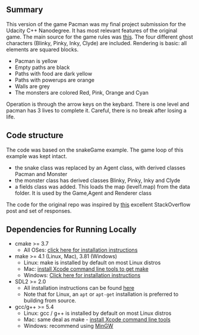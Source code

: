 ## Summary
This version of the game Pacman was my final project submission for the Udacity C++ Nanodegree. It has most relevant features of the original game. The main source for the game rules was [this](https://gameinternals.com/post/2072558330/understanding-pac-man-ghost-behavior). The four different ghost characters (Blinky, Pinky, Inky, Clyde) are included. Rendering is basic: all elements are squared blocks. 
* Pacman is yellow
* Empty paths are black
* Paths with food are dark yellow
* Paths with powerups are orange
* Walls are grey
* The monsters are colored Red, Pink, Orange and Cyan

Operation is through the arrow keys on the keybard. There is one level and pacman has 3 lives to complete it. Careful, there is no break after losing a life.

## Code structure
The code was based on the snakeGame example. The game loop of this example was kept intact.
* the snake class was replaced by an Agent class, with derived classes Pacman and Monster
* the monster class has derived classes Blinky, Pinky, Inky and Clyde
* a fields class was added. This loads the map (level1.map) from the data folder. It is used by the Game,Agent and Renderer class

The code for the original repo was inspired by [this](https://codereview.stackexchange.com/questions/212296/snake-game-in-c-with-sdl) excellent StackOverflow post and set of responses.

## Dependencies for Running Locally
* cmake >= 3.7
  * All OSes: [click here for installation instructions](https://cmake.org/install/)
* make >= 4.1 (Linux, Mac), 3.81 (Windows)
  * Linux: make is installed by default on most Linux distros
  * Mac: [install Xcode command line tools to get make](https://developer.apple.com/xcode/features/)
  * Windows: [Click here for installation instructions](http://gnuwin32.sourceforge.net/packages/make.htm)
* SDL2 >= 2.0
  * All installation instructions can be found [here](https://wiki.libsdl.org/Installation)
  * Note that for Linux, an `apt` or `apt-get` installation is preferred to building from source.
* gcc/g++ >= 5.4
  * Linux: gcc / g++ is installed by default on most Linux distros
  * Mac: same deal as make - [install Xcode command line tools](https://developer.apple.com/xcode/features/)
  * Windows: recommend using [MinGW](http://www.mingw.org/)





